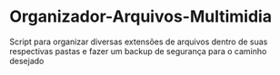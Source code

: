 # Organizador-Arquivos-Multimidia
Script para organizar diversas extensões de arquivos dentro de suas respectivas pastas e fazer um backup de segurança para o caminho desejado
